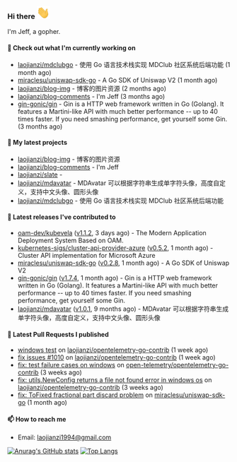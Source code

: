 ### Hi there <img src="https://raw.githubusercontent.com/laojianzi/laojianzi/main/wave.gif" width="30px">

I'm Jeff, a gopher.

#### 👷 Check out what I'm currently working on

- [laojianzi/mdclubgo](https://github.com/laojianzi/mdclubgo) - 使用 Go 语言技术栈实现 MDClub 社区系统后端功能 (1 month ago)
- [miraclesu/uniswap-sdk-go](https://github.com/miraclesu/uniswap-sdk-go) - A Go SDK of Uniswap V2 (1 month ago)
- [laojianzi/blog-img](https://github.com/laojianzi/blog-img) - 博客的图片资源 (2 months ago)
- [laojianzi/blog-comments](https://github.com/laojianzi/blog-comments) - I&#39;m Jeff (3 months ago)
- [gin-gonic/gin](https://github.com/gin-gonic/gin) - Gin is a HTTP web framework written in Go (Golang). It features a Martini-like API with much better performance -- up to 40 times faster. If you need smashing performance, get yourself some Gin. (3 months ago)

#### 🌱 My latest projects

- [laojianzi/blog-img](https://github.com/laojianzi/blog-img) - 博客的图片资源
- [laojianzi/blog-comments](https://github.com/laojianzi/blog-comments) - I&#39;m Jeff
- [laojianzi/slate](https://github.com/laojianzi/slate) - 
- [laojianzi/mdavatar](https://github.com/laojianzi/mdavatar) - MDAvatar 可以根据字符串生成单字符头像，高度自定义，支持中文头像、圆形头像
- [laojianzi/mdclubgo](https://github.com/laojianzi/mdclubgo) - 使用 Go 语言技术栈实现 MDClub 社区系统后端功能

#### 🔭 Latest releases I've contributed to

- [oam-dev/kubevela](https://github.com/oam-dev/kubevela) ([v1.1.2](https://github.com/oam-dev/kubevela/releases/tag/v1.1.2), 3 days ago) - The Modern Application Deployment System Based on OAM.
- [kubernetes-sigs/cluster-api-provider-azure](https://github.com/kubernetes-sigs/cluster-api-provider-azure) ([v0.5.2](https://github.com/kubernetes-sigs/cluster-api-provider-azure/releases/tag/v0.5.2), 1 month ago) - Cluster API implementation for Microsoft Azure
- [miraclesu/uniswap-sdk-go](https://github.com/miraclesu/uniswap-sdk-go) ([v0.2.8](https://github.com/miraclesu/uniswap-sdk-go/releases/tag/v0.2.8), 1 month ago) - A Go SDK of Uniswap V2
- [gin-gonic/gin](https://github.com/gin-gonic/gin) ([v1.7.4](https://github.com/gin-gonic/gin/releases/tag/v1.7.4), 1 month ago) - Gin is a HTTP web framework written in Go (Golang). It features a Martini-like API with much better performance -- up to 40 times faster. If you need smashing performance, get yourself some Gin.
- [laojianzi/mdavatar](https://github.com/laojianzi/mdavatar) ([v1.0.1](https://github.com/laojianzi/mdavatar/releases/tag/v1.0.1), 9 months ago) - MDAvatar 可以根据字符串生成单字符头像，高度自定义，支持中文头像、圆形头像

#### 🔨 Latest Pull Requests I published

- [windows test](https://github.com/laojianzi/opentelemetry-go-contrib/pull/3) on [laojianzi/opentelemetry-go-contrib](https://github.com/laojianzi/opentelemetry-go-contrib) (1 week ago)
- [fix issues #1010](https://github.com/laojianzi/opentelemetry-go-contrib/pull/2) on [laojianzi/opentelemetry-go-contrib](https://github.com/laojianzi/opentelemetry-go-contrib) (1 week ago)
- [fix: test failure cases on windows](https://github.com/open-telemetry/opentelemetry-go-contrib/pull/1047) on [open-telemetry/opentelemetry-go-contrib](https://github.com/open-telemetry/opentelemetry-go-contrib) (3 weeks ago)
- [fix: utils.NewConfig returns a file not found error in windows os](https://github.com/laojianzi/opentelemetry-go-contrib/pull/1) on [laojianzi/opentelemetry-go-contrib](https://github.com/laojianzi/opentelemetry-go-contrib) (3 weeks ago)
- [fix: ToFixed fractional part discard problem](https://github.com/miraclesu/uniswap-sdk-go/pull/12) on [miraclesu/uniswap-sdk-go](https://github.com/miraclesu/uniswap-sdk-go) (1 month ago)

#### 📫 How to reach me

- Email: laojianzi1994@gmail.com

[![Anurag's GitHub stats](https://github-readme-stats.vercel.app/api?username=laojianzi&count_private=true&show_icons=true&theme=vue-dark&include_all_commits=true)](https://github.com/laojianzi/laojianzi)
[![Top Langs](https://github-readme-stats.vercel.app/api/top-langs/?username=laojianzi&theme=vue-dark)](https://github.com/laojianzi/laojianzi)
